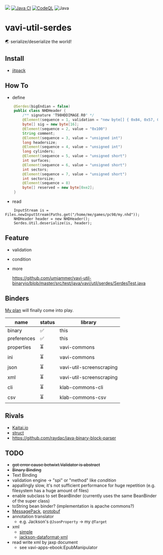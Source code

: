 [![](https://jitpack.io/v/umjammer/vavi-util-serdes.svg)](https://jitpack.io/#umjammer/vavi-util-serdes)
[![Java CI](https://github.com/umjammer/vavi-util-serdes/actions/workflows/maven.yml/badge.svg)](https://github.com/umjammer/vavi-util-serdes/actions/workflows/maven.yml)
[![CodeQL](https://github.com/umjammer/vavi-util-serdes/actions/workflows/codeql-analysis.yml/badge.svg)](https://github.com/umjammer/vavi-util-serdes/actions/workflows/codeql-analysis.yml)
![Java](https://img.shields.io/badge/Java-8-b07219)

# vavi-util-serdes

🌏 serialize/deserialize the world!

## Install

 * [jitpack](https://jitpack.io/#umjammer/vavi-util-serdes)

## How To

 * define

```java
    @Serdes(bigEndian = false)
    public class NHDHeader {
        /** signature "T98HDDIMAGE.R0" */
        @Element(sequence = 1, validation = "new byte[] { 0x84, 0x57, 0x56, 0x72, 0x68, 0x68, 0x73, 0x77, 0x65, 0x71, 0x69, 0x46, 0x82, 0x48, 0, 0 }")
        byte[] sig = new byte[16];
        @Element(sequence = 2, value = "0x100")
        String comment;
        @Element(sequence = 3, value = "unsigned int")
        long headersize;
        @Element(sequence = 4, value = "unsigned int")
        long cylinders;
        @Element(sequence = 5, value = "unsigned short")
        int surfaces;
        @Element(sequence = 6, value = "unsigned short")
        int sectors;
        @Element(sequence = 7, value = "unsigned short")
        int sectorsize;
        @Element(sequence = 8)
        byte[] reserved = new byte[0xe2];
    }
```

 * read

```jshelllanguage
    InputStream is = Files.newInputStream(Paths.get("/home/me/games/pc98/my.nhd"));
    NHDHeader header = new NHDHeader();
    Serdes.Util.deserialize(is, header);
```

## Feature

 * validation
 * condition
 * more

    https://github.com/umjammer/vavi-util-binaryio/blob/master/src/test/java/vavi/util/serdes/SerdesTest.java

## Binders

 [My plan](https://github.com/umjammer/vavi-util-screenscraping/wiki/AnnotationIinjectionIntoPOJO) will finally come into play.

|name|status|library|
|----|------|-------|
|binary| ✅ | this  |
|preferences| ✅ | this  |
|properties | ⏳ | vavi-commons |
|ini| ⏳ | vavi-commons |
|json | ⏳ | vavi-util-screenscraping |
|xml | ⏳ | vavi-util-screenscraping |
|cli | ⏳ | klab-commons-cli |
|csv | ⏳ | klab-commons-csv |


## Rivals

 * [Kaitai.io](http://kaitai.io/)
 * [struct](https://docs.python.org/3/library/struct.html)
 * https://github.com/raydac/java-binary-block-parser

## TODO

 * ~~got error cause betwixt.Validator is abstract~~ 
 * ~~Binary Binding~~
 * Text Binding
 * validation engine -> "spi" or "method" like *condition*
 * appallingly slow, it's not sufficient performance for huge repetition (e.g. filesystem has a huge amount of files)
 * enable subclass to set BeanBinder (currently uses the same BeanBinder of the super class)
 * toString bean binder? (implementation is apache commons?)
 * [MessagePack](https://github.com/msgpack/msgpack-java), [protobuf](https://github.com/protocolbuffers/protobuf/tree/master/java)
 * annotation translator
   * e.g. Jackson's `@JsonProperty` -> my `@Target`
 * xml
   * [simple](http://simple.sourceforge.net/home.php)
   * [jackson-dataformat-xml](https://github.com/FasterXML/jackson-dataformat-xml)
 * read write xml by jaxp document
   * see vavi-apps-ebook:EpubManipulator
